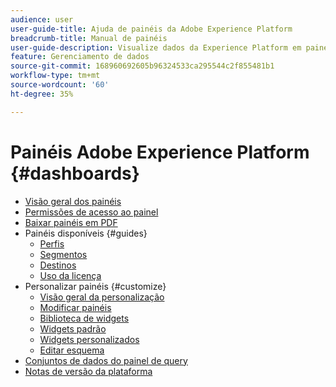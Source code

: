 ```yaml
---
audience: user
user-guide-title: Ajuda de painéis da Adobe Experience Platform
breadcrumb-title: Manual de painéis
user-guide-description: Visualize dados da Experience Platform em painéis personalizáveis.
feature: Gerenciamento de dados
source-git-commit: 168960692605b96324533ca295544c2f855481b1
workflow-type: tm+mt
source-wordcount: '60'
ht-degree: 35%

---
```



# Painéis Adobe Experience Platform {#dashboards}

* [Visão geral dos painéis](home.md)
* [Permissões de acesso ao painel](permissions.md)
* [Baixar painéis em PDF](download.md)
* Painéis disponíveis {#guides}
   * [Perfis](guides/profiles.md)
   * [Segmentos](guides/segments.md)
   * [Destinos](guides/destinations.md)
   * [Uso da licença](guides/license-usage.md)
* Personalizar painéis {#customize}
   * [Visão geral da personalização](customize/overview.md)
   * [Modificar painéis](customize/modify.md)
   * [Biblioteca de widgets](customize/widget-library.md)
   * [Widgets padrão](customize/standard-widgets.md)
   * [Widgets personalizados](customize/custom-widgets.md)
   * [Editar esquema](customize/edit-schema.md)
* [Conjuntos de dados do painel de query](query.md)
* [Notas de versão da plataforma](https://www.adobe.com/go/platform-release-notes-en)